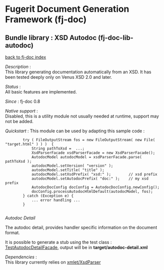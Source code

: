 # Fugerit Document Generation Framework (fj-doc)

## Bundle library : XSD Autodoc (fj-doc-lib-autodoc)

[back to fj-doc index](../README.md)

*Description* :  
This library generating documentation automatically from an XSD. It has been tested deeply only on Venus XSD 2.0 and later.

*Status* :  
All basic features are implemented.  
  
*Since* : fj-doc 0.8
  
*Native support*  :  
Disabled, this is a utility module not usually needed at runtime, support may not be added.
  
*Quickstart* :
This module can be used by adapting this sample code :

```
		try ( FileOutputStream fos = new FileOutputStream( new File( "target.html" ) ) )  {
			String pathToXsd =  ...;
			XsdParserFacade xsdParserFacade = new XsdParserFacade();
			AutodocModel autodocModel = xsdParserFacade.parse( pathToXsd );
			autodocModel.setVersion( "version" );
			autodocModel.setTitle( "title" );
			autodocModel.setXsdPrefix( "xsd:" );		// xsd prefix
			autodocModel.setAutodocPrefix( "doc:" );	// my xsd prefix
			AutodocDocConfig docConfig = AutodocDocConfig.newConfig();
			docConfig.processAutodocHtmlDefault(autodocModel, fos);
		} catch (Exception e) {
			... error handling ...
		}
		
```

*Autodoc Detail*

The autodoc detail, provides handler specific information on the document format.

It is possible to generate a stub using the test class : 
[TestAutodocDetailFacade](src/test/java/test/org/fugerit/java/doc/lib/autodoc/facade/TestAutodocDetailFacade.java),
output will be in **target/autodoc-detail.xml**

*Dependencies* :  
This library currently relies on [xmlet/XsdParser](https://github.com/xmlet/XsdParser)